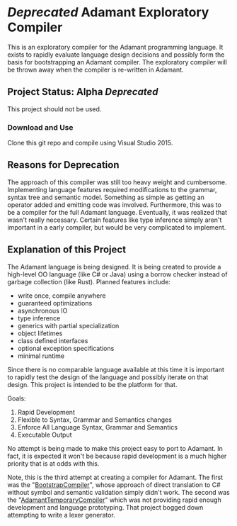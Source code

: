 # *Deprecated* Adamant Exploratory Compiler

This is an exploratory compiler for the Adamant programming language.  It exists to rapidly evaluate language design decisions and possibly form the basis for bootstrapping an Adamant compiler.  The exploratory compiler will be thrown away when the compiler is re-written in Adamant.

## Project Status: Alpha *Deprecated*

This project should not be used.

### Download and Use

Clone this git repo and compile using Visual Studio 2015.

## Reasons for Deprecation

The approach of this compiler was still too heavy weight and cumbersome.  Implementing language features required modifications to the grammar, syntax tree and semantic model.  Something as simple as getting an operator added and emitting code was involved.  Furthermore, this was to be a compiler for the full Adamant language.  Eventually, it was realized that wasn't really necessary.  Certain features like type inference simply aren't important in a early compiler, but would be very complicated to implement.

## Explanation of this Project

The Adamant language is being designed.  It is being created to provide a high-level OO language (like C# or Java) using a borrow checker instead of garbage collection (like Rust).  Planned features include:

* write once, compile anywhere
* guaranteed optimizations
* asynchronous IO
* type inference
* generics with partial specialization
* object lifetimes
* class defined interfaces
* optional exception specifications
* minimal runtime

Since there is no comparable language available at this time it is important to rapidly test the design of the language and possibly iterate on that design.  This project is intended to be the platform for that.

Goals:

1. Rapid Development
2. Flexible to Syntax, Grammar and Semantics changes
3. Enforce All Language Syntax, Grammar and Semantics
4. Executable Output

No attempt is being made to make this project easy to port to Adamant.  In fact, it is expected it won't be because rapid development is a much higher priority that is at odds with this.

Note, this is the third attempt at creating a compiler for Adamant.  The first was the "[BootstrapCompiler](https://github.com/adamant-deprecated/AdamantBootstrapCompiler)", whose approach of direct translation to C# without symbol and semantic validation simply didn't work.  The second was the "[AdamantTemporaryCompiler](https://github.com/adamant-deprecated/AdamantTemporaryCompiler)" which was not providing rapid enough development and language prototyping. That project bogged down attempting to write a lexer generator.